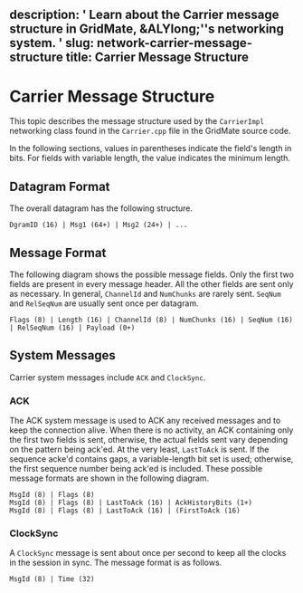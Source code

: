 description: ' Learn about the Carrier message structure in GridMate, &ALYlong;''s
  networking system. '
slug: network-carrier-message-structure
title: Carrier Message Structure
---
# Carrier Message Structure<a name="network-carrier-message-structure"></a>

This topic describes the message structure used by the `CarrierImpl` networking class found in the `Carrier.cpp` file in the GridMate source code\. 

In the following sections, values in parentheses indicate the field's length in bits\. For fields with variable length, the value indicates the minimum length\.

## Datagram Format<a name="network-carrier-message-structure-datagram-format"></a>

The overall datagram has the following structure\.

```
DgramID (16) | Msg1 (64+) | Msg2 (24+) | ...
```

## Message Format<a name="network-carrier-message-structure-general-message-format"></a>

The following diagram shows the possible message fields\. Only the first two fields are present in every message header\. All the other fields are sent only as necessary\. In general, `ChannelId` and `NumChunks` are rarely sent\. `SeqNum` and `RelSeqNum` are usually sent once per datagram\.

```
Flags (8) | Length (16) | ChannelId (8) | NumChunks (16) | SeqNum (16) | RelSeqNum (16) | Payload (0+)
```

## System Messages<a name="network-carrier-message-structure-system-messages"></a>

Carrier system messages include `ACK` and `ClockSync`\.

### ACK<a name="network-carrier-message-structure-system-ack"></a>

The ACK system message is used to ACK any received messages and to keep the connection alive\. When there is no activity, an ACK containing only the first two fields is sent, otherwise, the actual fields sent vary depending on the pattern being ack'ed\. At the very least, `LastToAck` is sent\. If the sequence acke'd contains gaps, a variable\-length bit set is used; otherwise, the first sequence number being ack'ed is included\. These possible message formats are shown in the following diagram\.

```
MsgId (8) | Flags (8)
MsgId (8) | Flags (8) | LastToAck (16) | AckHistoryBits (1+)
MsgId (8) | Flags (8) | LastToAck (16) | (FirstToAck (16)
```

### ClockSync<a name="network-carrier-message-structure-system-clocksync"></a>

A `ClockSync` message is sent about once per second to keep all the clocks in the session in sync\. The message format is as follows\.

```
MsgId (8) | Time (32)
```